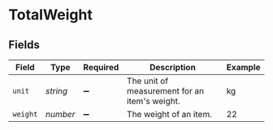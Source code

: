 # TotalWeight


## Fields

| Field                                         | Type                                          | Required                                      | Description                                   | Example                                       |
| --------------------------------------------- | --------------------------------------------- | --------------------------------------------- | --------------------------------------------- | --------------------------------------------- |
| `unit`                                        | *string*                                      | :heavy_minus_sign:                            | The unit of measurement for an item's weight. | kg                                            |
| `weight`                                      | *number*                                      | :heavy_minus_sign:                            | The weight of an item.                        | 22                                            |